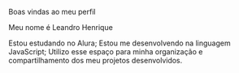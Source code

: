Boas vindas ao meu perfil

Meu nome é Leandro Henrique

Estou estudando no Alura;
Estou me desenvolvendo na linguagem JavaScript;
Utilizo esse espaço para minha organização e compartilhamento dos meu projetos desenvolvidos.
